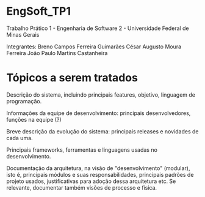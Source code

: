# EngSoft_TP1
Trabalho Prático 1 - Engenharia de Software 2 - Universidade Federal de Minas Gerais

Integrantes:
  Breno Campos Ferreira Guimarães
  César Augusto Moura Ferreira
  João Paulo Martins Castanheira
  
<h1> Tópicos a serem tratados </h1>

Descrição do sistema, incluindo principais features, objetivo, linguagem de programação.
 
Informações da equipe de desenvolvimento: principais desenvolvedores, funções na equipe (?)

Breve descrição da evolução do sistema: principais releases e novidades de cada uma.

Principais frameworks, ferramentas e linguagens usadas no desenvolvimento.

Documentação da arquitetura, na visão de "desenvolvimento" (modular), isto
é, principais módulos e suas responsabilidades, principais padrões de projeto
usados, justificativas para adoção dessa arquitetura etc. Se relevante,
documentar também visões de processo e física.
